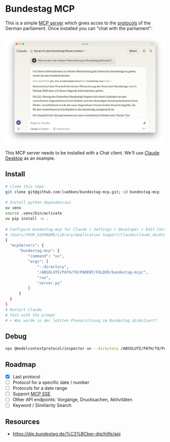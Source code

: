 # Bundestag MCP

This is a simple [MCP server](https://modelcontextprotocol.io/) which gives acces to the [protocols](https://dip.bundestag.de/) of the German parliament. Once installed you can "chat with the parliament":


![Bundestag MCP running in Claude](screenshot.png)

This MCP server needs to be installed with a Chat client. We'll use [Claude Desktop](https://claude.ai/download) as an example.


## Install

```sh
# clone this repo
git clone git@github.com:luebken/bundestag-mcp.git; cd bundestag-mcp

# Install python dependencies
uv venv
source .venv/bin/activate
uv pip install -e .

# Configure bundestag-mcp for Claude > Settings > Developer > Edit Config
# /Users/YOUR_USERNAME/Library/Application Support/Claude/claude_desktop_config.json
{
  "mcpServers": {
      "bundestag-mcp": {
          "command": "uv",
          "args": [
              "--directory",
              "/ABSOLUTE/PATH/TO/PARENT/FOLDER/bundestag-mcp/",
              "run",
              "server.py"
          ]
      }
  }
}
# Restart Claude. 
# Test with the prompt
# > Was wurde in der letzten Plenarsitzung im Bundestag diskutiert?
```

## Debug
```sh
npx @modelcontextprotocol/inspector uv --directory /ABSOLUTE/PATH/TO/PARENT/FOLDER/bundestag-mcp/ run server.py
```

## Roadmap
- [x] Last protocol
- [ ] Protocol for a specific date / number
- [ ] Protocols for a date range
- [ ] Support [MCP SSE](https://modelcontextprotocol.io/docs/concepts/transports#server-sent-events-sse)
- [ ] Other API endpoints: Vorgänge, Drucksachen, Aktivitäten
- [ ] Keyword / Similiarity Search

## Resources
*  https://dip.bundestag.de/%C3%BCber-dip/hilfe/api